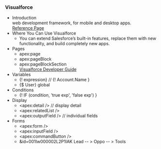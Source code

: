 ### Visualforce
* Introduction <br>
web development framework, for mobile and desktop apps.
<br>[Reference Page](https://trailhead.salesforce.com/en/content/learn/modules/visualforce_fundamentals/visualforce_intro?trail_id=force_com_dev_beginner)
* Where You Can Use Visualforce
  - You can extend Salesforce’s built-in features, replace them with new functionality, and build completely new apps.
* Pages
  - apex:page
  - apex:pageBlock
  - apex:pageBlockSection
<br>[Visualforce Developer Guide](https://developer.salesforce.com/docs/atlas.en-us.224.0.pages.meta/pages/pages_compref.htm)
* Variables
  * {! expression} // {! Account.Name }
  * {$ User} global
* Conditions
  * {! IF (condition, 'true exp', 'false exp') }
* Display
  * <apex:detail /> // display detail
  * <apex:relatedList /> 
  * <apex:outputField /> // individual fields
* Forms
  * <apex:form />
  * <apex:inputField />
  * <apex:commandButton />
  * &id=001Iw000002L2P1IAK
  Lead -- > Oppo -- > Tools